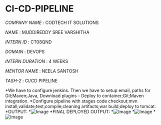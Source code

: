 # CI-CD-PIPELINE

*COMPANY NAME* : CODTECH IT SOLUTIONS

*NAME* : MUDDIREDDY SREE VARSHITHA

*INTERN ID* : CT08QND

*DOMAIN* : DEVOPS

*INTERN DURATION* : 4 WEEKS

*MENTOR NAME* : NEELA SANTOSH

*TASH-2* : CI/CD PIPELINE

*We have to configure jenkins. Then we have to setup email, paths for Git;Maven;Java, Download plugins - Deploy to container;Git;Maven integration.
*Configure pipeline with stages code checkout;mvn install;validate;test;compile;cleaning artifacts;war build;deploy to tomcat.
*OUTPUT:
*![Image](https://github.com/user-attachments/assets/4e8606a7-3290-49db-9e82-2579d98bbc8b)
*FINAL DEPLOYED OUTPUT:
*![Image](https://github.com/user-attachments/assets/84402a63-4c5d-453c-b027-a9f3abeb3a41)
*![Image](https://github.com/user-attachments/assets/fe5804e2-eeef-4c9d-b368-61927a179310)
*![Image](https://github.com/user-attachments/assets/f1a037fc-413e-4146-8b8d-784897ec0821)
